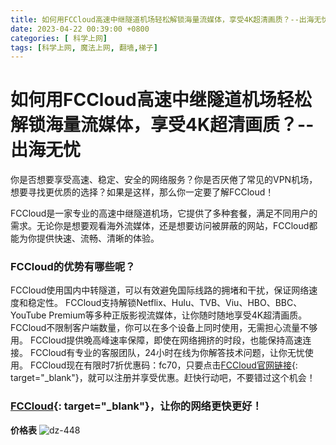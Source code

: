 ```yaml
---
title: 如何用FCCloud高速中继隧道机场轻松解锁海量流媒体，享受4K超清画质？--出海无忧
date: 2023-04-22 00:39:00 +0800
categories: [ 科学上网]
tags: [科学上网, 魔法上网, 翻墙,梯子]
---
```

# 如何用FCCloud高速中继隧道机场轻松解锁海量流媒体，享受4K超清画质？--出海无忧



你是否想要享受高速、稳定、安全的网络服务？你是否厌倦了常见的VPN机场，想要寻找更优质的选择？如果是这样，那么你一定要了解FCCloud！

FCCloud是一家专业的高速中继隧道机场，它提供了多种套餐，满足不同用户的需求。无论你是想要观看海外流媒体，还是想要访问被屏蔽的网站，FCCloud都能为你提供快速、流畅、清晰的体验。

### FCCloud的优势有哪些呢？

FCCloud使用国内中转隧道，可以有效避免国际线路的拥堵和干扰，保证网络速度和稳定性。
FCCloud支持解锁Netflix、Hulu、TVB、Viu、HBO、BBC、YouTube Premium等多种正版影视流媒体，让你随时随地享受4K超清画质。
FCCloud不限制客户端数量，你可以在多个设备上同时使用，无需担心流量不够用。
FCCloud提供晚高峰速率保障，即使在网络拥挤的时段，也能保持高速连接。
FCCloud有专业的客服团队，24小时在线为你解答技术问题，让你无忧使用。
FCCloud现在有限时7折优惠码：fc70，只要点击[FCCloud官网链接](https://invite.fastconnect.cc/#/register?code=qAzZh4f5){: target="_blank"}，就可以注册并享受优惠。赶快行动吧，不要错过这个机会！

### [FCCloud](https://invite.fastconnect.cc/#/register?code=qAzZh4f5){: target="_blank"}，让你的网络更快更好！
**价格表**
![dz-448](https://jsd.cdn.zzko.cn/gh/haofx/dz-images-picx@master/haofx/dz-448.58xf1a0vl0w0.jpg)
